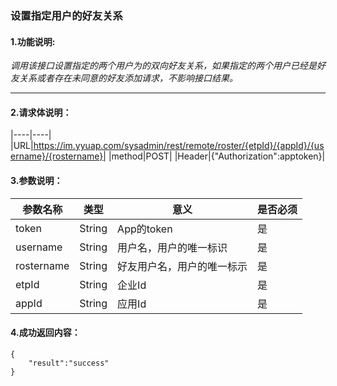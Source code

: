### 设置指定用户的好友关系

#### 1.功能说明:
*调用该接口设置指定的两个用户为的双向好友关系，如果指定的两个用户已经是好友关系或者存在未同意的好友添加请求，不影响接口结果。*
***

#### 2.请求体说明：

|----|----|
|URL|https://im.yyuap.com/sysadmin/rest/remote/roster/{etpId}/{appId}/{username}/{rostername}|
|method|POST|
|Header|{"Authorization":apptoken}|

#### 3.参数说明：
|参数名称|类型|意义|是否必须|
|----|----|----|----|
|token|String|App的token|是|
|username|String|用户名，用户的唯一标识|是|
|rostername|String|好友用户名，用户的唯一标示|是|
|etpId|String|企业Id|是|
|appId|String|应用Id|是|


#### 4.成功返回内容：

	{
		"result":"success"
	}
